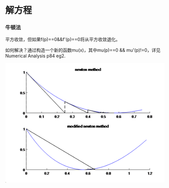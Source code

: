 # 解方程

### 牛顿法

平方收敛，但如果f(p)==0&&f'(p)==0将从平方收敛退化。

如何解决？通过构造一个新的函数mu(x)，其中mu(p)==0 && mu'(p)!=0，详见Numerical Analysis p84 eg2.

![111](img/111.png)